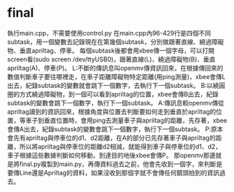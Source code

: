 # final
執行main.cpp，不需要使用control.py
在main.cpp內96-429行是四個不同subtask，用一個變數去記錄現在在第幾個subtask，分別做跟著直線、繞過障礙物、垂直apriltag、停車。
每個subtask後都會用xbee傳一個字母，可以打開screen看(sudo screen /dev/ttyUSB0)，跟著直線(L)、繞過障礙物(B)、垂直apriltag(A)、停車(P)。
L:不斷的傳訊息叫openmv傳資訊回來，在根據傳回來的數值判斷車子要往哪裡走，在車子距離障礙物特定距離(用ping測量)，xbee會傳L出去，紀錄subtask的變數就會跳下一個數字，去執行下一個subtask。
B:以繞圓圈的方式繞過障礙物，到一個可以看到apriltag的位置，xbee會傳B出去，紀錄subtask的變數會跳下一個數字，執行下一個subtask。
A:傳訊息較openmv傳從apriltag讀到的資訊回來，根據角度與位置去判斷要如何走到垂直於apriltag的位置，等車子到垂直位置時，會用ping去測量車子與apriltag的距離，先存著，xbee會傳A出去，紀錄subtask的變數會跳下一個數字，執行下一個subtask。
P:原本會先有apriltag與停車位的d1、d2距離，在A的部分已先存著車子與apriltag的距離，所以將apriltag與停車位的距離d2相減，就能得到車子與停車位的d1、d2，車子根據這些數據判斷如何移動，到達目的地後xbee會傳P。
那openmv那邊就是將final.py複製到main.py，再傳資料過去之前，他會先收到一個字，來判斷是要傳Line還是Apriltag的資料，如果沒收到那個字就不會傳任何鏡頭拍到的資訊過去。
